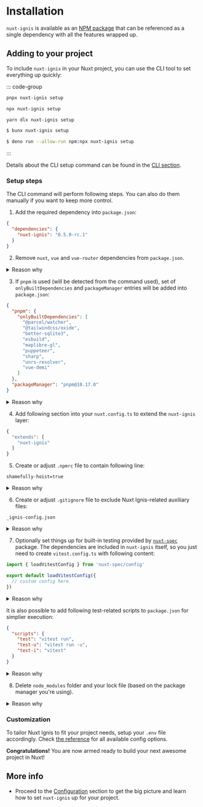 # Installation

`nuxt-ignis` is available as an [NPM package](https://www.npmjs.com/package/nuxt-ignis) that can be referenced as a single dependency with all the features wrapped up.

## Adding to your project

To include `nuxt-ignis` in your Nuxt project, you can use the CLI tool to set everything up quickly:

::: code-group
```sh [pnpm]
pnpx nuxt-ignis setup
```

```sh [npm]
npx nuxt-ignis setup
```

```sh [yarn]
yarn dlx nuxt-ignis setup
```

```sh [bun]
$ bunx nuxt-ignis setup
```

```sh [deno]
$ deno run --allow-run npm:npx nuxt-ignis setup
```
:::

Details about the CLI setup command can be found in the [CLI section](/3-12-features-cli.html#setup).

### Setup steps

The CLI command will perform following steps. You can also do them manually if you want to keep more control.

1) Add the required dependency into `package.json`:

```json [package.json]
{
  "dependencies": {
    "nuxt-ignis": "0.5.0-rc.1"
  }
}
```

2) Remove `nuxt`, `vue` and `vue-router` dependencies from `package.json`.

<details>
<summary>Reason why</summary>

Those dependencies are already included in `nuxt-ignis`. Removing is recommended to avoid version clashes and potential issues. If you need to rely on specific versions, you are advised to use [deduping](https://www.youtube.com/watch?v=TTlgfMPFYwM).
</details>

3) If `pnpm` is used (will be detected from the command used), set of `onlyBuiltDependencies` and `packageManager` entries will be added into `package.json`:

```json [package.json]
{
  "pnpm": {
    "onlyBuiltDependencies": [
      "@parcel/watcher",
      "@tailwindcss/oxide",
      "better-sqlite3",
      "esbuild",
      "maplibre-gl",
      "puppeteer",
      "sharp",
      "unrs-resolver",
      "vue-demi"
    ]
  },
  "packageManager": "pnpm@10.17.0"
}
```

<details>
<summary>Reason why</summary>

Without `onlyBuiltDependencies`, `pnpm` will block any scripts that are being executed during the installation of these packages. This may lead to errors and inconsistencies. You will be still prompted to allow them manually using `pnpm approve-builds`. This is the way to ease things up. Check more in the [pnpm docs](https://pnpm.io/cli/approve-builds).

The `packageManager` tries to ensure same `pnpm` version is used as during the development of testing `nuxt-ignis`. However, extra setup might be required. Check more in the [Node.js docs](https://nodejs.org/docs/latest-v20.x/api/all.html#all_packages_packagemanager).
</details>

4) Add following section into your `nuxt.config.ts` to extend the `nuxt-ignis` layer:

```ts [nuxt.config.ts]
{
  "extends": [
    "nuxt-ignis"
  ]
}
```

5) Create or adjust `.npmrc` file to contain following line:

```[.npmrc]
shamefully-hoist=true
```

<details>
<summary>Reason why</summary>

This is required to ensure `pnpm` will hoist all dependences from `nuxt-ignis` without you having to specify them in your own `package.json`. It is also recommened setting for Nuxt apps managed by `pnpm` in general. Check more in the [pnpm docs](https://pnpm.io/npmrc#shamefully-hoist).
</details>

6) Create or adjust `.gitignore` file to exclude Nuxt Ignis-related auxiliary files:

```[.gitignore]
_ignis-config.json
```

<details>
<summary>Reason why</summary>

Nuxt Ignis always creates a `public/_ignis-config.json` file when resolving `nuxt.config.ts` to expose the actual configuration for reference and potential debugging. As this file is re-generated automatically everytime the app starts, it is not recommended to add it to Git. It _could_ be stored for reference but this might tempt devs to edit it manually which would have no effect and should cause unnecessary confusion. Since the file is a JSON, comment can't be included to add auto-generation warning.
</details>

7) Optionally set things up for built-in testing provided by [`nuxt-spec`](/3-9-features-devex.html#testing) package. The dependencies are included in `nuxt-ignis` itself, so you just need to create `vitest.config.ts` with following content:

```ts [vitest.config.ts]
import { loadVitestConfig } from 'nuxt-spec/config'

export default loadVitestConfig({
  // custom config here
})
```

<details>
<summary>Reason why</summary>

Technically, this step is not required. Your tests will run even with absolutely zero config with `vitest` defaults. However, written like this, you can mix your override with the additional default setup provided by the test tool. Check more details in [`nuxt-spec` docs](https://github.com/AloisSeckar/nuxt-spec/blob/main/README.md#configuration).
</details>

It is also possible to add following test-related scripts to `package.json` for simplier execution:

```json [package.json]
{
  "scripts": {
    "test": "vitest run",
    "test-u": "vitest run -u",
    "test-i": "vitest"
  }
}
```

<details>
<summary>Reason why</summary>

This might be just a matter of personal preference, but someone might find the shorthands useful. Check more detailed explanation for each variant in [`nuxt-spec` docs](https://github.com/AloisSeckar/nuxt-spec/blob/main/README.md#running-tests).
</details>

8) Delete `node_modules` folder and your lock file (based on the package manager you're using).

<details>
<summary>Reason why</summary>

Hands-on eachxperience shows things may end up acting weirdly if new packages from `nuxt-ignis` are just added into existing `node_modules`. Deleting current set of modules and the lock file ensures all dependencies are freshly resolved and correctly wired up. In most scenarios this is a simple and convenient way to avoid potential issues.

In rare cases, when you need to keep your dependencies intact due to specific overrides, [deduping](https://www.youtube.com/watch?v=TTlgfMPFYwM) might help to mitigate some of the more common problems related to package resolution.
</details>

### Customization

To tailor Nuxt Ignis to fit your project needs, setup your `.env` file accordingly. Check [the reference](/2-5-full-reference.html) for all available config options.

**Congratulations!** You are now armed ready to build your next awesome project in Nuxt!

## More info

- Proceed to the [Configuration](/2-1-configuration.html) section to get the big picture and learn how to set `nuxt-ignis` up for your project.
